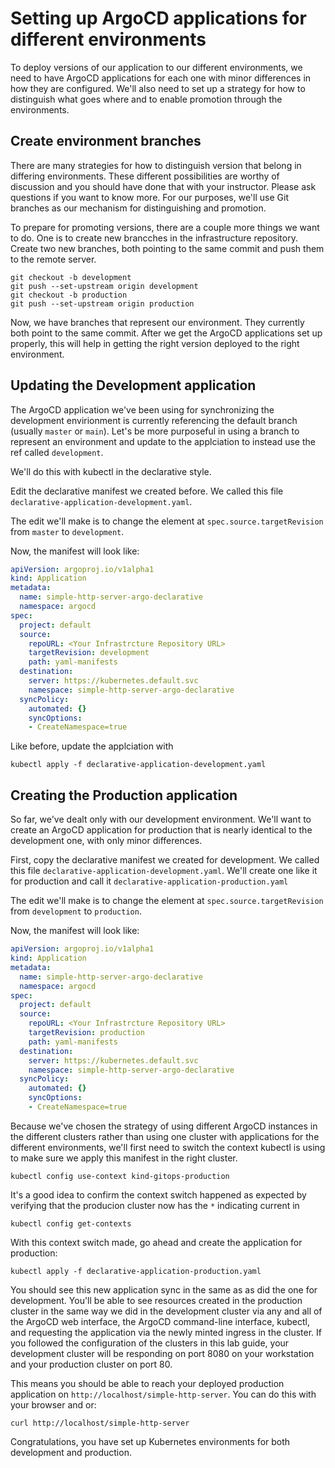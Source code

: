 # Setting up ArgoCD applications for different environments

To deploy versions of our application to our different environments, we need to have ArgoCD applications for each one with minor differences in how they are configured. We'll also need to set up a strategy for how to distinguish what goes where and to enable promotion through the environments.

## Create environment branches

There are many strategies for how to distinguish version that belong in differing environments. These different possibilities are worthy of discussion and you should have done that with your instructor. Please ask questions if you want to know more. For our purposes, we'll use Git branches as our mechanism for distinguishing and promotion.

To prepare for promoting versions, there are a couple more things we want to do. One is to create new brancches in the infrastructure repository. Create two new branches, both pointing to the same commit and push them to the remote server.

```
git checkout -b development
git push --set-upstream origin development
git checkout -b production
git push --set-upstream origin production
```

Now, we have branches that represent our environment. They currently both point to the same commit. After we get the ArgoCD applications set up properly, this will help in getting the right version deployed to the right environment.

## Updating the Development application

The ArgoCD application we've been using for synchronizing the development envirionment is currently referencing the default branch (usually `master` or `main`). Let's be more purposeful in using a branch to represent an environment and update to the applciation to instead use the ref called `development`.

We'll do this with kubectl in the declarative style.

Edit the declarative manifest we created before. We called this file `declarative-application-development.yaml`.

The edit we'll make is to change the element at `spec.source.targetRevision` from `master` to `development`.

Now, the manifest will look like:

``` yaml
apiVersion: argoproj.io/v1alpha1
kind: Application
metadata:
  name: simple-http-server-argo-declarative
  namespace: argocd
spec:
  project: default
  source:
    repoURL: <Your Infrastrcture Repository URL>
    targetRevision: development
    path: yaml-manifests
  destination:
    server: https://kubernetes.default.svc
    namespace: simple-http-server-argo-declarative
  syncPolicy:
    automated: {}
    syncOptions:
    - CreateNamespace=true
```

Like before, update the applciation with

```
kubectl apply -f declarative-application-development.yaml
```

## Creating the Production application

So far, we've dealt only with our development environment. We'll want to create an ArgoCD application for production that is nearly identical to the development one, with only minor differences.

First, copy the declarative manifest we created for development. We called this file `declarative-application-development.yaml`. We'll create one like it for production and call it ``declarative-application-production.yaml``

The edit we'll make is to change the element at `spec.source.targetRevision` from `development` to `production`.

Now, the manifest will look like:

``` yaml
apiVersion: argoproj.io/v1alpha1
kind: Application
metadata:
  name: simple-http-server-argo-declarative
  namespace: argocd
spec:
  project: default
  source:
    repoURL: <Your Infrastrcture Repository URL>
    targetRevision: production
    path: yaml-manifests
  destination:
    server: https://kubernetes.default.svc
    namespace: simple-http-server-argo-declarative
  syncPolicy:
    automated: {}
    syncOptions:
    - CreateNamespace=true
```

Because we've chosen the strategy of using different ArgoCD instances in the different clusters rather than using one cluster with applications for the different environments, we'll first need to switch the context kubectl is using to make sure we apply this manifest in the right cluster.

```
kubectl config use-context kind-gitops-production
```

It's a good idea to confirm the context switch happened as expected by verifying that the producion cluster now has the `*` indicating current in

```
kubectl config get-contexts
```

With this context switch made, go ahead and create the application for production:

```
kubectl apply -f declarative-application-production.yaml
```

You should see this new application sync in the same as as did the one for development. You'll be able to see resources created in the production cluster in the same way we did in the development cluster via any and all of the ArgoCD web interface, the ArgoCD command-line interface, kubectl, and requesting the application via the newly minted ingress in the cluster. If you followed the configuration of the clusters in this lab guide, your development cluster will be responding on port 8080 on your workstation and your production cluster on port 80.

This means you should be able to reach your deployed production application on `http://localhost/simple-http-server`. You can do this with your browser and or:

```
curl http://localhost/simple-http-server
```

Congratulations, you have set up Kubernetes environments for both development and production.
